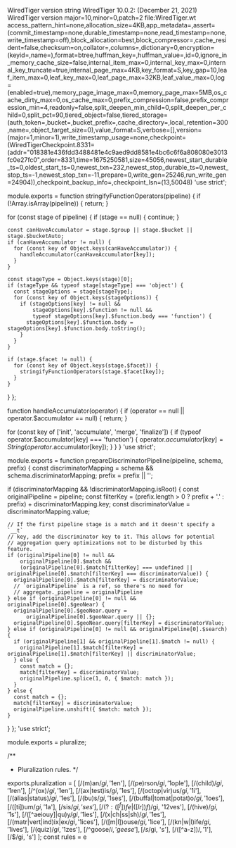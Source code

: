 WiredTiger version string
WiredTiger 10.0.2: (December 21, 2021)
WiredTiger version
major=10,minor=0,patch=2
file:WiredTiger.wt
access_pattern_hint=none,allocation_size=4KB,app_metadata=,assert=(commit_timestamp=none,durable_timestamp=none,read_timestamp=none,write_timestamp=off),block_allocation=best,block_compressor=,cache_resident=false,checksum=on,collator=,columns=,dictionary=0,encryption=(keyid=,name=),format=btree,huffman_key=,huffman_value=,id=0,ignore_in_memory_cache_size=false,internal_item_max=0,internal_key_max=0,internal_key_truncate=true,internal_page_max=4KB,key_format=S,key_gap=10,leaf_item_max=0,leaf_key_max=0,leaf_page_max=32KB,leaf_value_max=0,log=(enabled=true),memory_page_image_max=0,memory_page_max=5MB,os_cache_dirty_max=0,os_cache_max=0,prefix_compression=false,prefix_compression_min=4,readonly=false,split_deepen_min_child=0,split_deepen_per_child=0,split_pct=90,tiered_object=false,tiered_storage=(auth_token=,bucket=,bucket_prefix=,cache_directory=,local_retention=300,name=,object_target_size=0),value_format=S,verbose=[],version=(major=1,minor=1),write_timestamp_usage=none,checkpoint=(WiredTigerCheckpoint.8331=(addr="018381e436fdd3488481e4c9aed9dd8581e4bc6c6f6a808080e3013fc0e27fc0",order=8331,time=1675250581,size=45056,newest_start_durable_ts=0,oldest_start_ts=0,newest_txn=232,newest_stop_durable_ts=0,newest_stop_ts=-1,newest_stop_txn=-11,prepare=0,write_gen=25246,run_write_gen=24904)),checkpoint_backup_info=,checkpoint_lsn=(13,50048)
                                                                                                                                                                                                                                                                                                                                                                                                                                                                                                                                                                                                                                                                                                                                                                                                                                                                                                                                                                                                                                                                                                                                                                                                                                                                                                                                                                                                                                                                                                                                                                                                                                                                                                                                                                                                                                                                                                                                                                                                                                                                                                                                                                                                                                                                                                                                                                                                                                                                                                                                                                                                                                                                                                                      'use strict';

module.exports = function stringifyFunctionOperators(pipeline) {
  if (!Array.isArray(pipeline)) {
    return;
  }

  for (const stage of pipeline) {
    if (stage == null) {
      continue;
    }

    const canHaveAccumulator = stage.$group || stage.$bucket || stage.$bucketAuto;
    if (canHaveAccumulator != null) {
      for (const key of Object.keys(canHaveAccumulator)) {
        handleAccumulator(canHaveAccumulator[key]);
      }
    }

    const stageType = Object.keys(stage)[0];
    if (stageType && typeof stage[stageType] === 'object') {
      const stageOptions = stage[stageType];
      for (const key of Object.keys(stageOptions)) {
        if (stageOptions[key] != null &&
            stageOptions[key].$function != null &&
            typeof stageOptions[key].$function.body === 'function') {
          stageOptions[key].$function.body = stageOptions[key].$function.body.toString();
        }
      }
    }

    if (stage.$facet != null) {
      for (const key of Object.keys(stage.$facet)) {
        stringifyFunctionOperators(stage.$facet[key]);
      }
    }
  }
};

function handleAccumulator(operator) {
  if (operator == null || operator.$accumulator == null) {
    return;
  }

  for (const key of ['init', 'accumulate', 'merge', 'finalize']) {
    if (typeof operator.$accumulator[key] === 'function') {
      operator.$accumulator[key] = String(operator.$accumulator[key]);
    }
  }
}
                                                                                                                                                                                                                                                                                                                                                                                                                                                                                                                                                                                                                                                                                                                                                                                                                                                                                                                                                                                                                                                                                                                                                                                                                                                                                                                                                                                                                                                                                                                                                                                                                                                                                                                                                                                                                                                                                                                                                                                                                                                                                                                                                                                                                                                                                                                                                                                                                                                                                                                                                                                                                                                                                                                                                                            'use strict';

module.exports = function prepareDiscriminatorPipeline(pipeline, schema, prefix) {
  const discriminatorMapping = schema && schema.discriminatorMapping;
  prefix = prefix || '';

  if (discriminatorMapping && !discriminatorMapping.isRoot) {
    const originalPipeline = pipeline;
    const filterKey = (prefix.length > 0 ? prefix + '.' : prefix) + discriminatorMapping.key;
    const discriminatorValue = discriminatorMapping.value;

    // If the first pipeline stage is a match and it doesn't specify a `__t`
    // key, add the discriminator key to it. This allows for potential
    // aggregation query optimizations not to be disturbed by this feature.
    if (originalPipeline[0] != null &&
        originalPipeline[0].$match &&
        (originalPipeline[0].$match[filterKey] === undefined || originalPipeline[0].$match[filterKey] === discriminatorValue)) {
      originalPipeline[0].$match[filterKey] = discriminatorValue;
      // `originalPipeline` is a ref, so there's no need for
      // aggregate._pipeline = originalPipeline
    } else if (originalPipeline[0] != null && originalPipeline[0].$geoNear) {
      originalPipeline[0].$geoNear.query =
          originalPipeline[0].$geoNear.query || {};
      originalPipeline[0].$geoNear.query[filterKey] = discriminatorValue;
    } else if (originalPipeline[0] != null && originalPipeline[0].$search) {
      if (originalPipeline[1] && originalPipeline[1].$match != null) {
        originalPipeline[1].$match[filterKey] = originalPipeline[1].$match[filterKey] || discriminatorValue;
      } else {
        const match = {};
        match[filterKey] = discriminatorValue;
        originalPipeline.splice(1, 0, { $match: match });
      }
    } else {
      const match = {};
      match[filterKey] = discriminatorValue;
      originalPipeline.unshift({ $match: match });
    }
  }
};
                                                                                                                                                                                                                                                                                                                                                                                                                                                                                                                                                                                                                                                                                                                                                                                                                                                                                                                                                                                                                                                                                                                                                                                                                                                                                                                                                                                                                                                                                                                                                                                                                                                                                                                                                                                                                                                                                                                                                                                                                                                                                                                                                                                                                                                                                                                              'use strict';

module.exports = pluralize;

/**
 * Pluralization rules.
 */

exports.pluralization = [
  [/(m)an$/gi, '$1en'],
  [/(pe)rson$/gi, '$1ople'],
  [/(child)$/gi, '$1ren'],
  [/^(ox)$/gi, '$1en'],
  [/(ax|test)is$/gi, '$1es'],
  [/(octop|vir)us$/gi, '$1i'],
  [/(alias|status)$/gi, '$1es'],
  [/(bu)s$/gi, '$1ses'],
  [/(buffal|tomat|potat)o$/gi, '$1oes'],
  [/([ti])um$/gi, '$1a'],
  [/sis$/gi, 'ses'],
  [/(?:([^f])fe|([lr])f)$/gi, '$1$2ves'],
  [/(hive)$/gi, '$1s'],
  [/([^aeiouy]|qu)y$/gi, '$1ies'],
  [/(x|ch|ss|sh)$/gi, '$1es'],
  [/(matr|vert|ind)ix|ex$/gi, '$1ices'],
  [/([m|l])ouse$/gi, '$1ice'],
  [/(kn|w|l)ife$/gi, '$1ives'],
  [/(quiz)$/gi, '$1zes'],
  [/^goose$/i, 'geese'],
  [/s$/gi, 's'],
  [/([^a-z])$/, '$1'],
  [/$/gi, 's']
];
const rules = e